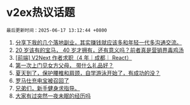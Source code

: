 # v2ex热议话题

`最后更新时间：2025-06-17 13:12:44 +0800`

1. [分享下我的几个落地副业，其实赚钱就应该多和年轻一代多沟通交流。](https://www.v2ex.com/t/1138862)
1. [20 岁该有的宝马， 40 岁才拥有，还有意义吗？前者真是营销界毒鸡汤](https://www.v2ex.com/t/1139066)
1. [[前端] V2Next 作者求职（4 年｜成都｜ React）](https://www.v2ex.com/t/1139047)
1. [第一次上门见女方父母， 带什么礼品好？](https://www.v2ex.com/t/1139071)
1. [夏天到了，保护腰椎和肩颈，自学游泳开始了，有成功的没？](https://www.v2ex.com/t/1139036)
1. [罗马仕充电宝被召回了](https://www.v2ex.com/t/1139041)
1. [兄弟们，新手健身求指导。](https://www.v2ex.com/t/1138894)
1. [大家有过突然一夜未眠的经历吗](https://www.v2ex.com/t/1139031)

